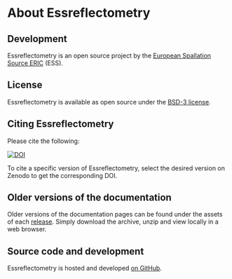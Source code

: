 # About Essreflectometry

## Development

Essreflectometry is an open source project by the [European Spallation Source ERIC](https://europeanspallationsource.se/) (ESS).

## License

Essreflectometry is available as open source under the [BSD-3 license](https://opensource.org/licenses/BSD-3-Clause).

## Citing Essreflectometry

Please cite the following:

[![DOI](https://zenodo.org/badge/FIXME.svg)](https://zenodo.org/doi/10.5281/zenodo.FIXME)

To cite a specific version of Essreflectometry, select the desired version on Zenodo to get the corresponding DOI.

## Older versions of the documentation

Older versions of the documentation pages can be found under the assets of each [release](https://github.com/scipp/essreflectometry/releases).
Simply download the archive, unzip and view locally in a web browser.

## Source code and development

Essreflectometry is hosted and developed [on GitHub](https://github.com/scipp/essreflectometry).
